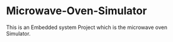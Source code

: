 # Microwave-Oven-Simulator
This is an Embedded system Project which is the microwave oven Simulator.
